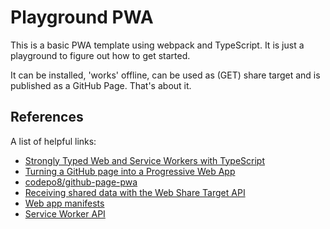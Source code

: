 # Playground PWA

This is a basic PWA template using webpack and TypeScript. It is just a playground to figure out how to get started.

It can be installed, 'works' offline, can be used as (GET) share target and is published as a GitHub Page. That's about it.

## References

A list of helpful links:

- [Strongly Typed Web and Service Workers with TypeScript](https://joshuatz.com/posts/2021/strongly-typed-service-workers/)
- [Turning a GitHub page into a Progressive Web App](https://christianheilmann.com/2022/01/13/turning-a-github-page-into-a-progressive-web-app/)
- [codepo8/github-page-pwa](https://github.com/codepo8/github-page-pwa)
- [Receiving shared data with the Web Share Target API](https://web.dev/web-share-target/)
- [Web app manifests](https://developer.mozilla.org/en-US/docs/Web/Manifest)
- [Service Worker API](https://developer.mozilla.org/en-US/docs/Web/API/Service_Worker_API)